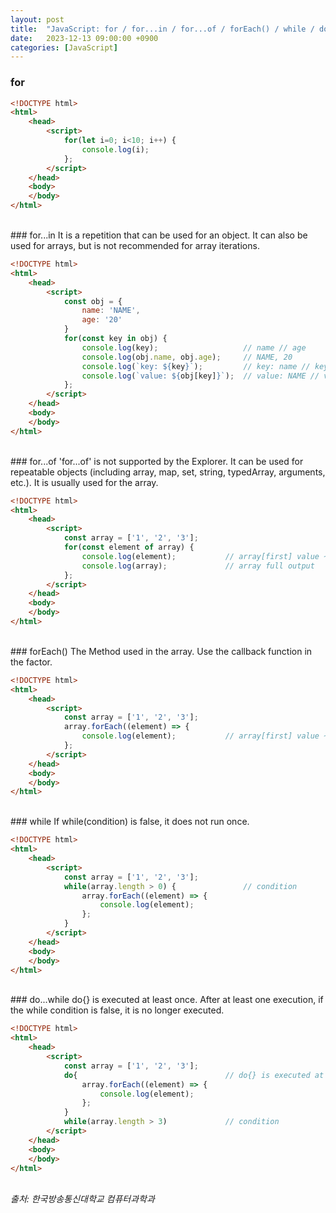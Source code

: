 ```yaml
---
layout: post
title:  "JavaScript: for / for...in / for...of / forEach() / while / do...while"
date:   2023-12-13 09:00:00 +0900
categories: [JavaScript]
---
```


### for   
   
```html
<!DOCTYPE html>
<html>
    <head>
        <script>
            for(let i=0; i<10; i++) {
                console.log(i);
            };
        </script>
    </head>
    <body>
    </body>
</html>
```
   
<br />
### for...in   
It is a repetition that can be used for an object.   
It can also be used for arrays, but is not recommended for array iterations.   
   
```html
<!DOCTYPE html>
<html>
    <head>
        <script>
            const obj = {
                name: 'NAME',
                age: '20'
            }
            for(const key in obj) {
                console.log(key);                   // name // age
                console.log(obj.name, obj.age);     // NAME, 20
                console.log(`key: ${key}`);         // key: name // key: age
                console.log(`value: ${obj[key]}`);  // value: NAME // value: 20
            };
        </script>
    </head>
    <body>
    </body>
</html>
```
   
<br />
### for...of   
'for...of' is not supported by the Explorer.   
It can be used for repeatable objects (including array, map, set, string, typedArray, arguments, etc.).   
It is usually used for the array.   
   
```html
<!DOCTYPE html>
<html>
    <head>
        <script>
            const array = ['1', '2', '3'];
            for(const element of array) {
                console.log(element);           // array[first] value ~ array[last] value
                console.log(array);             // array full output
            };
        </script>
    </head>
    <body>
    </body>
</html>
```
   
<br />
### forEach()   
The Method used in the array.   
Use the callback function in the factor.   
   
```html
<!DOCTYPE html>
<html>
    <head>
        <script>
            const array = ['1', '2', '3'];
            array.forEach((element) => {
                console.log(element);           // array[first] value ~ array[last] value
            };
        </script>
    </head>
    <body>
    </body>
</html>
```
   
<br />
### while   
If while(condition) is false, it does not run once.   
   
```html
<!DOCTYPE html>
<html>
    <head>
        <script>
            const array = ['1', '2', '3'];
            while(array.length > 0) {               // condition
                array.forEach((element) => {
                    console.log(element);
                };
            }
        </script>
    </head>
    <body>
    </body>
</html>
```
   
<br />
### do...while   
do{} is executed at least once.   
After at least one execution, if the while condition is false, it is no longer executed.   
   
```html
<!DOCTYPE html>
<html>
    <head>
        <script>
            const array = ['1', '2', '3'];
            do{                                 // do{} is executed at least once.
                array.forEach((element) => {
                    console.log(element);
                };
            }
            while(array.length > 3)             // condition
        </script>
    </head>
    <body>
    </body>
</html>
```
   
<br />
<cite>출처: 한국방송통신대학교 컴퓨터과학과</cite>
